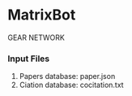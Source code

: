 # MatrixBot
GEAR NETWORK

### Input Files  
1. Papers database: paper.json  
2. Ciation database: cocitation.txt  
